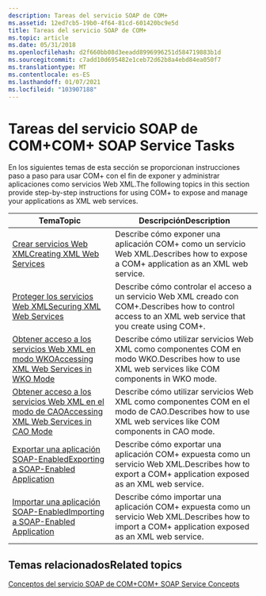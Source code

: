 ```yaml
---
description: Tareas del servicio SOAP de COM+
ms.assetid: 12ed7cb5-19b0-4f64-81cd-601420bc9e5d
title: Tareas del servicio SOAP de COM+
ms.topic: article
ms.date: 05/31/2018
ms.openlocfilehash: d2f660bb08d3eeadd8996996251d584719883b1d
ms.sourcegitcommit: c7add10d695482e1ceb72d62b8a4ebd84ea050f7
ms.translationtype: MT
ms.contentlocale: es-ES
ms.lasthandoff: 01/07/2021
ms.locfileid: "103907188"
---
```

# <a name="com-soap-service-tasks"></a><span data-ttu-id="d02e9-103">Tareas del servicio SOAP de COM+</span><span class="sxs-lookup"><span data-stu-id="d02e9-103">COM+ SOAP Service Tasks</span></span>

<span data-ttu-id="d02e9-104">En los siguientes temas de esta sección se proporcionan instrucciones paso a paso para usar COM+ con el fin de exponer y administrar aplicaciones como servicios Web XML.</span><span class="sxs-lookup"><span data-stu-id="d02e9-104">The following topics in this section provide step-by-step instructions for using COM+ to expose and manage your applications as XML web services.</span></span>



| <span data-ttu-id="d02e9-105">Tema</span><span class="sxs-lookup"><span data-stu-id="d02e9-105">Topic</span></span>                                                                                           | <span data-ttu-id="d02e9-106">Descripción</span><span class="sxs-lookup"><span data-stu-id="d02e9-106">Description</span></span>                                                                                  |
|-------------------------------------------------------------------------------------------------|----------------------------------------------------------------------------------------------|
| [<span data-ttu-id="d02e9-107">Crear servicios Web XML</span><span class="sxs-lookup"><span data-stu-id="d02e9-107">Creating XML Web Services</span></span>](creating-xml-web-services.md)<br/>                           | <span data-ttu-id="d02e9-108">Describe cómo exponer una aplicación COM+ como un servicio Web XML.</span><span class="sxs-lookup"><span data-stu-id="d02e9-108">Describes how to expose a COM+ application as an XML web service.</span></span><br/>                 |
| [<span data-ttu-id="d02e9-109">Proteger los servicios Web XML</span><span class="sxs-lookup"><span data-stu-id="d02e9-109">Securing XML Web Services</span></span>](securing-xml-web-services.md)<br/>                           | <span data-ttu-id="d02e9-110">Describe cómo controlar el acceso a un servicio Web XML creado con COM+.</span><span class="sxs-lookup"><span data-stu-id="d02e9-110">Describes how to control access to an XML web service that you create using COM+.</span></span><br/> |
| [<span data-ttu-id="d02e9-111">Obtener acceso a los servicios Web XML en modo WKO</span><span class="sxs-lookup"><span data-stu-id="d02e9-111">Accessing XML Web Services in WKO Mode</span></span>](accessing-xml-web-services-in-wko-mode.md)<br/> | <span data-ttu-id="d02e9-112">Describe cómo utilizar servicios Web XML como componentes COM en modo WKO.</span><span class="sxs-lookup"><span data-stu-id="d02e9-112">Describes how to use XML web services like COM components in WKO mode.</span></span><br/>            |
| [<span data-ttu-id="d02e9-113">Obtener acceso a los servicios Web XML en el modo de CAO</span><span class="sxs-lookup"><span data-stu-id="d02e9-113">Accessing XML Web Services in CAO Mode</span></span>](accessing-xml-web-services-in-cao-mode.md)<br/> | <span data-ttu-id="d02e9-114">Describe cómo utilizar servicios Web XML como componentes COM en el modo de CAO.</span><span class="sxs-lookup"><span data-stu-id="d02e9-114">Describes how to use XML web services like COM components in CAO mode.</span></span><br/>            |
| [<span data-ttu-id="d02e9-115">Exportar una aplicación SOAP-Enabled</span><span class="sxs-lookup"><span data-stu-id="d02e9-115">Exporting a SOAP-Enabled Application</span></span>](exporting-a-soap-enabled-application.md)<br/>     | <span data-ttu-id="d02e9-116">Describe cómo exportar una aplicación COM+ expuesta como un servicio Web XML.</span><span class="sxs-lookup"><span data-stu-id="d02e9-116">Describes how to export a COM+ application exposed as an XML web service.</span></span><br/>         |
| [<span data-ttu-id="d02e9-117">Importar una aplicación SOAP-Enabled</span><span class="sxs-lookup"><span data-stu-id="d02e9-117">Importing a SOAP-Enabled Application</span></span>](importing-a-soap-enabled-application.md)<br/>     | <span data-ttu-id="d02e9-118">Describe cómo importar una aplicación COM+ expuesta como un servicio Web XML.</span><span class="sxs-lookup"><span data-stu-id="d02e9-118">Describes how to import a COM+ application exposed as an XML web service.</span></span><br/>         |



 

## <a name="related-topics"></a><span data-ttu-id="d02e9-119">Temas relacionados</span><span class="sxs-lookup"><span data-stu-id="d02e9-119">Related topics</span></span>

<dl> <dt>

[<span data-ttu-id="d02e9-120">Conceptos del servicio SOAP de COM+</span><span class="sxs-lookup"><span data-stu-id="d02e9-120">COM+ SOAP Service Concepts</span></span>](com--soap-service-concepts.md)
</dt> </dl>

 

 





